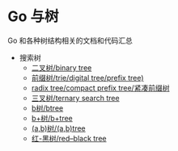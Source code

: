 # Go 与树
Go 和各种树结构相关的文档和代码汇总

- 搜索树
  - [二叉树/binary tree](binary-tree.md)
  - [前缀树/trie/digital tree/prefix tree)](prefix-tree.md)
  - [radix tree/compact prefix tree/紧凑前缀树](radix-tree.md)
  - [三叉树/ternary search tree](ternary-search-tree.md)
  - [b树/btree](btree.md)
  - [b+树/b+tree](b+tree.md)
  - [(a,b)树/(a,b)tree](a-b-tree.md)
  - [红-黑树/red–black tree](red-black-tree.md)
